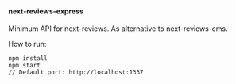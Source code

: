 #### next-reviews-express

Minimum API for next-reviews. As alternative to next-reviews-cms.

How to run:

```
npm install
npm start
// Default port: http://localhost:1337
```
